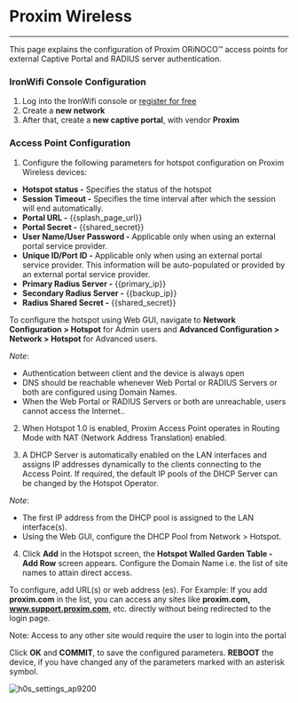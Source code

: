 # **Proxim Wireless**

---

This page explains the configuration of Proxim ORiNOCO™ access points for external Captive Portal and RADIUS server authentication.

### IronWifi Console Configuration

1. Log into the IronWifi console or [register for free](https://console.ironwifi.com/register)
2. Create a **new network**
3. After that, create a **new captive portal**, with vendor **Proxim**

### Access Point Configuration

1. Configure the following parameters for hotspot configuration on Proxim Wireless devices:

- **Hotspot status -** Specifies the status of the hotspot
- **Session Timeout -** Specifies the time interval after which the session will end automatically.
- **Portal URL -** {{splash_page_url}} 
- **Portal Secret -** {{shared_secret}}
- **User Name/User Password -** Applicable only when using an external portal service provider. 
- **Unique ID/Port ID -** Applicable only when using an external portal service provider. This information will be auto-populated or provided by an external portal service provider.
- **Primary Radius Server -** {{primary_ip}}
- **Secondary Radius Server -** {{backup_ip}}
- **Radius Shared Secret -** {{shared_secret}}

To configure the hotspot using Web GUI, navigate to **Network Configuration > Hotspot** for Admin users and **Advanced Configuration > Network > Hotspot** for Advanced users.

_Note_:
- Authentication between client and the device is always open
- DNS should be reachable whenever Web Portal or RADIUS Servers or both are configured using Domain Names.
- When the Web Portal or RADIUS Servers or both are unreachable, users cannot access the Internet..

2. When Hotspot 1.0 is enabled, Proxim Access Point operates in Routing Mode with NAT (Network Address Translation) enabled.

4. A DHCP Server is automatically enabled on the LAN interfaces and assigns IP addresses dynamically to the clients connecting to the Access Point. If required, the default IP pools of the DHCP Server can be changed by the Hotspot Operator.

_Note_:
- The first IP address from the DHCP pool is assigned to the LAN interface(s).
- Using the Web GUI, configure the DHCP Pool from Network > Hotspot.

4. Click **Add** in the Hotspot screen, the **Hotspot Walled Garden Table - Add Row** screen appears. Configure the Domain Name i.e. the list of site names to attain direct access.

To configure, add URL(s) or web address (es). For Example: If you add **proxim.com** in the list, you can access any sites like **proxim.com, www.support.proxim.com**, etc. directly without being redirected to the login page.

Note: Access to any other site would require the user to login into the portal

Click **OK** and **COMMIT**, to save the configured parameters. **REBOOT** the device, if you have changed any of the parameters marked with an asterisk symbol.



![h0s_settings_ap9200](https://user-images.githubusercontent.com/92432011/137676241-d3ac8557-402c-41b2-a598-b3bf7370a755.png)
